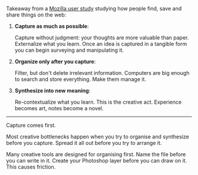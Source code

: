 Takeaway from a [Mozilla user study](https://blog.mozilla.org/ux/2012/03/what-makes-people-share-information/) studying how people find, save and share things on the web:
1. **Capture as much as possible**: 
   
   Capture without judgment: your thoughts are more valuable than paper. Externalize what you learn. Once an idea is captured in a tangible form you can begin surveying and manipulating it.

2. **Organize only after you capture**: 
   
   Filter, but don't delete irrelevant information. Computers are big enough to search and store everything. Make them manage it.

3. **Synthesize into new meaning**:
   
   Re-contextualize what you learn. This is the creative act. Experience becomes art, notes become a novel.

---

Capture comes first.

Most creative bottlenecks happen when you try to organise and synthesize before you capture. Spread it all out before you try to arrange it.

Many creative tools are designed for organising first. Name the file before you can write in it. Create your Photoshop layer before you can draw on it. This causes friction.